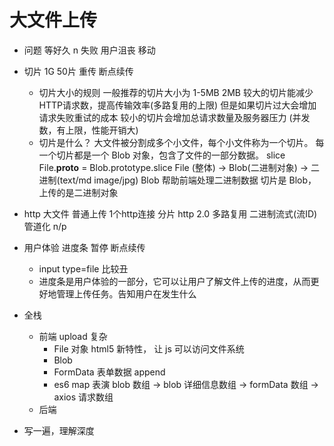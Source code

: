 # 大文件上传
- 问题
  等好久 n
  失败 用户沮丧 移动

- 切片
  1G 50片
  重传
  断点续传
  - 切片大小的规则
    一般推荐的切片大小为 1-5MB 2MB
    较大的切片能减少HTTP请求数，提高传输效率(多路复用的上限)
    但是如果切片过大会增加请求失败重试的成本
    较小的切片会增加总请求数量及服务器压力 (并发数，有上限，性能开销大)
  - 切片是什么？
    大文件被分割成多个小文件，每个小文件称为一个切片。
    每一个切片都是一个 Blob 对象，包含了文件的一部分数据。
    slice File.__proto__ = Blob.prototype.slice
    File (整体) -> Blob(二进制对象) -> 二进制(text/md image/jpg)
    Blob 帮助前端处理二进制数据
    切片是 Blob，上传的是二进制对象

- http
  大文件 普通上传 1个http连接
  分片 http 2.0 多路复用 二进制流式(流ID) 管道化
  n/p

- 用户体验
  进度条  暂停  断点续传
  - input type=file 比较丑
  - 进度条是用户体验的一部分，它可以让用户了解文件上传的进度，从而更好地管理上传任务。告知用户在发生什么

- 全栈
  - 前端 upload 复杂
    - File 对象 html5 新特性， 让 js 可以访问文件系统
    - Blob
    - FormData 表单数据 append
    - es6 map 表演
      blob 数组 -> blob 详细信息数组 -> formData 数组 -> axios 请求数组
  - 后端

- 写一遍，理解深度